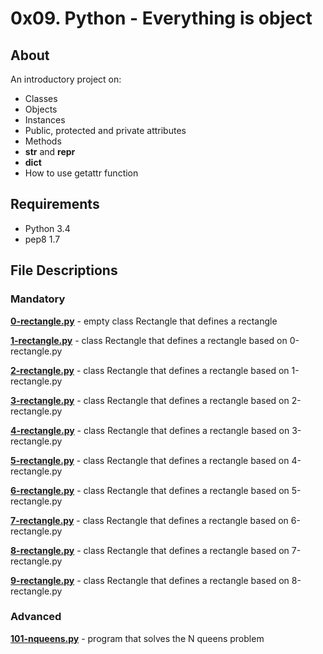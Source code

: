 # 0x09. Python - Everything is object
## About
An introductory project on:
- Classes
- Objects
- Instances
- Public, protected and private attributes
- Methods
- __str__ and __repr__
- __dict__
- How to use getattr function
## Requirements
- Python 3.4
- pep8 1.7
## File Descriptions
### Mandatory
**[0-rectangle.py](0-rectangle.py)** - empty class Rectangle that defines a rectangle

**[1-rectangle.py](1-rectangle.py)** - class Rectangle that defines a rectangle based on 0-rectangle.py

**[2-rectangle.py](2-rectangle.py)** - class Rectangle that defines a rectangle based on 1-rectangle.py

**[3-rectangle.py](3-rectangle.py)** - class Rectangle that defines a rectangle based on 2-rectangle.py

**[4-rectangle.py](4-rectangle.py)** - class Rectangle that defines a rectangle based on 3-rectangle.py

**[5-rectangle.py](5-rectangle.py)** - class Rectangle that defines a rectangle based on 4-rectangle.py

**[6-rectangle.py](6-rectangle.py)** - class Rectangle that defines a rectangle based on 5-rectangle.py

**[7-rectangle.py](7-rectangle.py)** - class Rectangle that defines a rectangle based on 6-rectangle.py

**[8-rectangle.py](8-rectangle.py)** - class Rectangle that defines a rectangle based on 7-rectangle.py

**[9-rectangle.py](9-rectangle.py)** - class Rectangle that defines a rectangle based on 8-rectangle.py


### Advanced
**[101-nqueens.py](101-nqueens.py)** - program that solves the N queens problem
